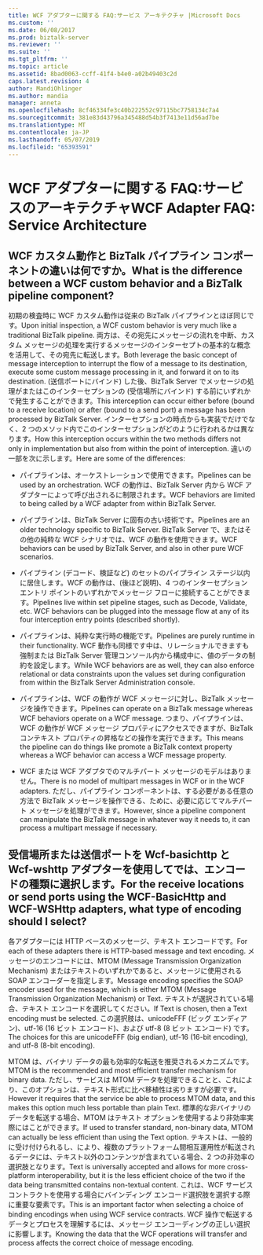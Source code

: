 ```yaml
---
title: WCF アダプターに関する FAQ:サービス アーキテクチャ |Microsoft Docs
ms.custom: ''
ms.date: 06/08/2017
ms.prod: biztalk-server
ms.reviewer: ''
ms.suite: ''
ms.tgt_pltfrm: ''
ms.topic: article
ms.assetid: 8bad0063-ccff-41f4-b4e0-a02b49403c2d
caps.latest.revision: 4
author: MandiOhlinger
ms.author: mandia
manager: anneta
ms.openlocfilehash: 8cf46334fe3c40b222552c97115bc7758134c7a4
ms.sourcegitcommit: 381e83d43796a345488d54b3f7413e11d56ad7be
ms.translationtype: MT
ms.contentlocale: ja-JP
ms.lasthandoff: 05/07/2019
ms.locfileid: "65393591"
---
```

# <a name="wcf-adapter-faq-service-architecture"></a><span data-ttu-id="c2218-102">WCF アダプターに関する FAQ:サービスのアーキテクチャ</span><span class="sxs-lookup"><span data-stu-id="c2218-102">WCF Adapter FAQ: Service Architecture</span></span>
## <a name="what-is-the-difference-between-a-wcf-custom-behavior-and-a-biztalk-pipeline-component"></a><span data-ttu-id="c2218-103">WCF カスタム動作と BizTalk パイプライン コンポーネントの違いは何ですか。</span><span class="sxs-lookup"><span data-stu-id="c2218-103">What is the difference between a WCF custom behavior and a BizTalk pipeline component?</span></span>  
 <span data-ttu-id="c2218-104">初期の検査時に WCF カスタム動作は従来の BizTalk パイプラインとほぼ同じです。</span><span class="sxs-lookup"><span data-stu-id="c2218-104">Upon initial inspection, a WCF custom behavior is very much like a traditional BizTalk pipeline.</span></span> <span data-ttu-id="c2218-105">両方は、その宛先にメッセージの流れを中断、カスタム メッセージの処理を実行するメッセージのインターセプトの基本的な概念を活用して、その宛先に転送します。</span><span class="sxs-lookup"><span data-stu-id="c2218-105">Both leverage the basic concept of message interception to interrupt the flow of a message to its destination, execute some custom message processing in it, and forward it on to its destination.</span></span> <span data-ttu-id="c2218-106">(送信ポートにバインド) した後、BizTalk Server でメッセージの処理がまたはこのインターセプションの (受信場所にバインド) する前にいずれかで発生することができます。</span><span class="sxs-lookup"><span data-stu-id="c2218-106">This interception can occur either before (bound to a receive location) or after (bound to a send port) a message has been processed by BizTalk Server.</span></span> <span data-ttu-id="c2218-107">インターセプションの時点からも実装でだけでなく、2 つのメソッド内でこのインターセプションがどのように行われるかは異なります。</span><span class="sxs-lookup"><span data-stu-id="c2218-107">How this interception occurs within the two methods differs not only in implementation but also from within the point of interception.</span></span> <span data-ttu-id="c2218-108">違いの一部を次に示します。</span><span class="sxs-lookup"><span data-stu-id="c2218-108">Here are some of the differences:</span></span>  
  
-   <span data-ttu-id="c2218-109">パイプラインは、オーケストレーションで使用できます。</span><span class="sxs-lookup"><span data-stu-id="c2218-109">Pipelines can be used by an orchestration.</span></span> <span data-ttu-id="c2218-110">WCF の動作は、BizTalk Server 内から WCF アダプターによって呼び出されるに制限されます。</span><span class="sxs-lookup"><span data-stu-id="c2218-110">WCF behaviors are limited to being called by a WCF adapter from within BizTalk Server.</span></span>  
  
-   <span data-ttu-id="c2218-111">パイプラインは、BizTalk Server に固有の古い技術です。</span><span class="sxs-lookup"><span data-stu-id="c2218-111">Pipelines are an older technology specific to BizTalk Server.</span></span> <span data-ttu-id="c2218-112">BizTalk Server で、またはその他の純粋な WCF シナリオでは、WCF の動作を使用できます。</span><span class="sxs-lookup"><span data-stu-id="c2218-112">WCF behaviors can be used by BizTalk Server, and also in other pure WCF scenarios.</span></span>  
  
-   <span data-ttu-id="c2218-113">パイプライン (デコード、検証など) のセットのパイプライン ステージ以内に居住します。WCF の動作は、(後ほど説明)、4 つのインターセプション エントリ ポイントのいずれかでメッセージ フローに接続することができます。</span><span class="sxs-lookup"><span data-stu-id="c2218-113">Pipelines live within set pipeline stages, such as Decode, Validate, etc. WCF behaviors can be plugged into the message flow at any of its four interception entry points (described shortly).</span></span>  
  
-   <span data-ttu-id="c2218-114">パイプラインは、純粋な実行時の機能です。</span><span class="sxs-lookup"><span data-stu-id="c2218-114">Pipelines are purely runtime in their functionality.</span></span> <span data-ttu-id="c2218-115">WCF 動作も同様です中は、リレーショナルできますも強制または BizTalk Server 管理コンソール内から構成中に、値のデータの制約を設定します。</span><span class="sxs-lookup"><span data-stu-id="c2218-115">While WCF behaviors are as well, they can also enforce relational or data constraints upon the values set during configuration from within the BizTalk Server Administration console.</span></span>  
  
-   <span data-ttu-id="c2218-116">パイプラインは、WCF の動作が WCF メッセージに対し、BizTalk メッセージを操作できます。</span><span class="sxs-lookup"><span data-stu-id="c2218-116">Pipelines can operate on a BizTalk message whereas WCF behaviors operate on a WCF message.</span></span> <span data-ttu-id="c2218-117">つまり、パイプラインは、WCF の動作が WCF メッセージ プロパティにアクセスできますが、BizTalk コンテキスト プロパティの昇格などの操作を実行できます。</span><span class="sxs-lookup"><span data-stu-id="c2218-117">This means the pipeline can do things like promote a BizTalk context property whereas a WCF behavior can access a WCF message property.</span></span>  
  
-   <span data-ttu-id="c2218-118">WCF または WCF アダプタでのマルチパート メッセージのモデルはありません。</span><span class="sxs-lookup"><span data-stu-id="c2218-118">There is no model of multipart messages in WCF or in the WCF adapters.</span></span> <span data-ttu-id="c2218-119">ただし、パイプライン コンポーネントは、する必要がある任意の方法で BizTalk メッセージを操作できる、ために、必要に応じてマルチパート メッセージを処理ができます。</span><span class="sxs-lookup"><span data-stu-id="c2218-119">However, since a pipeline component can manipulate the BizTalk message in whatever way it needs to, it can process a multipart message if necessary.</span></span>  
  
## <a name="for-the-receive-locations-or-send-ports-using-the-wcf-basichttp-and-wcf-wshttp-adapters-what-type-of-encoding-should-i-select"></a><span data-ttu-id="c2218-120">受信場所または送信ポートを Wcf-basichttp と Wcf-wshttp アダプターを使用してでは、エンコードの種類に選択します。</span><span class="sxs-lookup"><span data-stu-id="c2218-120">For the receive locations or send ports using the WCF-BasicHttp and WCF-WSHttp adapters, what type of encoding should I select?</span></span>  
 <span data-ttu-id="c2218-121">各アダプターには HTTP ベースのメッセージ、テキスト エンコードです。</span><span class="sxs-lookup"><span data-stu-id="c2218-121">For each of these adapters there is HTTP-based message and text encoding.</span></span> <span data-ttu-id="c2218-122">メッセージのエンコードには、MTOM (Message Transmission Organization Mechanism) またはテキストのいずれかであると、メッセージに使用される SOAP エンコーダーを指定します。</span><span class="sxs-lookup"><span data-stu-id="c2218-122">Message encoding specifies the SOAP encoder used for the message, which is either MTOM (Message Transmission Organization Mechanism) or Text.</span></span> <span data-ttu-id="c2218-123">テキストが選択されている場合、テキスト エンコードを選択してください。</span><span class="sxs-lookup"><span data-stu-id="c2218-123">If Text is chosen, then a Text encoding must be selected.</span></span> <span data-ttu-id="c2218-124">この選択肢は、unicodeFFF (ビッグ エンディアン)、utf-16 (16 ビット エンコード)、および utf-8 (8 ビット エンコード) です。</span><span class="sxs-lookup"><span data-stu-id="c2218-124">The choices for this are unicodeFFF (big endian), utf-16 (16-bit encoding), and utf-8 (8-bit encoding).</span></span>  
  
 <span data-ttu-id="c2218-125">MTOM は、バイナリ データの最も効率的な転送を推奨されるメカニズムです。</span><span class="sxs-lookup"><span data-stu-id="c2218-125">MTOM is the recommended and most efficient transfer mechanism for binary data.</span></span> <span data-ttu-id="c2218-126">ただし、サービスは MTOM データを処理できることと、これにより、このオプションは、テキスト形式に比べ移植性は劣りますが必要です。</span><span class="sxs-lookup"><span data-stu-id="c2218-126">However it requires that the service be able to process MTOM data, and this makes this option much less portable than plain Text.</span></span> <span data-ttu-id="c2218-127">標準的な非バイナリのデータを転送する場合、MTOM はテキスト オプションを使用するより非効率実際にはことができます。</span><span class="sxs-lookup"><span data-stu-id="c2218-127">If used to transfer standard, non-binary data, MTOM can actually be less efficient than using the Text option.</span></span> <span data-ttu-id="c2218-128">テキストは、一般的に受け付けられるし、により、複数のプラットフォーム間相互運用性が転送されるデータには、テキスト以外のコンテンツが含まれている場合、2 つの非効率の選択肢となります。</span><span class="sxs-lookup"><span data-stu-id="c2218-128">Text is universally accepted and allows for more cross-platform interoperability, but it is the less efficient choice of the two if the data being transmitted contains non-textual content.</span></span> <span data-ttu-id="c2218-129">これは、WCF サービス コントラクトを使用する場合にバインディング エンコード選択肢を選択する際に重要な要素です。</span><span class="sxs-lookup"><span data-stu-id="c2218-129">This is an important factor when selecting a choice of binding encodings when using WCF service contracts.</span></span> <span data-ttu-id="c2218-130">WCF 操作で転送するデータとプロセスを理解するには、メッセージ エンコーディングの正しい選択に影響します。</span><span class="sxs-lookup"><span data-stu-id="c2218-130">Knowing the data that the WCF operations will transfer and process affects the correct choice of message encoding.</span></span>